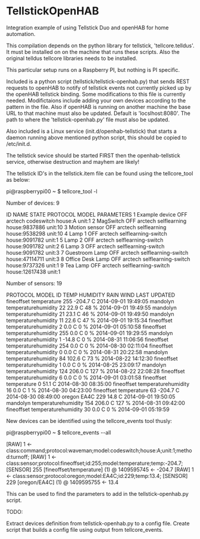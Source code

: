 TellstickOpenHAB
================

Integration example of using Tellstick Duo and openHAB for home automation.

This compilation depends on the python library for tellstick, 'tellcore.telldus'. It must be installed on on the machine that runs these scripts. Also the original telldus tellcore libraries needs to be installed.

This particular setup runs on a Raspberry PI, but nothing is PI specific.

Included is a python script (tellstick/tellstick-openhab.py) that sends REST requests to openHAB to notify of tellstick events not currently picked up by the openHAB tellstick binding. 
Some modifications to this file is currently needed. Modifictaions include adding your own devices according to the pattern in the file. Also if openHAB is running on another machine the base URL to that machine must also be updated. Default is 'locslhost:8080'. The path to where the 'tellstick-openhab.py' file must also be updated.


Also included is a Linux service (init.d/openhab-tellstick) that starts a daemon running above mentioned python script, this should be copied to /etc/init.d.


The tellstick sevice should be started FIRST then the openhab-tellstick service, otherwise destruction and mayhem are likely!

The tellstick ID's in the tellstick.item file can be found using the tellcore_tool as below:

pi@raspberrypi00 ~ $ tellcore_tool -l

Number of devices: 9

ID    NAME            STATE      PROTOCOL   MODEL                PARAMETERS
1     Example device  OFF        arctech    codeswitch           house:A unit:1 
2     MagSwitch       OFF        arctech    selflearning         house:9837886 unit:10 
3     Motion sensor   OFF        arctech    selflearning         house:9538298 unit:10 
4     Lamp 1          OFF        arctech    selflearning-switch  house:9091782 unit:1 
5     Lamp 2          OFF        arctech    selflearning-switch  house:9091782 unit:2 
6     Lamp 3          OFF        arctech    selflearning-switch  house:9091782 unit:3 
7     Guestroom Lamp  OFF        arctech    selflearning-switch  house:47114711 unit:3 
8     Office Desk Lamp OFF        arctech    selflearning-switch  house:9737326 unit:1 
9     Tea Lamp        OFF        arctech    selflearning-switch  house:12617438 unit:1 

Number of sensors: 19

PROTOCOL        MODEL           ID    TEMP     HUMIDITY RAIN               WIND                 LAST UPDATED
fineoffset      temperature     255   -204.7 C                                                  2014-09-01 19:49:05
mandolyn        temperaturehumidity 22    22.9 C   48 %                                             2014-09-01 19:49:55
mandolyn        temperaturehumidity 21    23.1 C   46 %                                             2014-09-01 19:49:50
mandolyn        temperaturehumidity 11    22.6 C   47 %                                             2014-09-01 19:15:34
fineoffset      temperaturehumidity 2     0.0 C    0 %                                              2014-09-01 05:10:58
fineoffset      temperaturehumidity 255   0.0 C    0 %                                              2014-09-01 19:29:55
mandolyn        temperaturehumidity 1     -14.8 C  0 %                                              2014-08-31 11:06:56
fineoffset      temperaturehumidity 254   0.0 C    0 %                                              2014-08-30 02:11:04
fineoffset      temperaturehumidity 0     0.0 C    0 %                                              2014-08-31 20:22:58
mandolyn        temperaturehumidity 84    102.6 C  73 %                                             2014-08-22 14:12:30
fineoffset      temperaturehumidity 1     0.0 C    0 %                                              2014-08-25 23:09:17
mandolyn        temperaturehumidity 124   206.0 C  127 %                                            2014-08-22 22:08:28
fineoffset      temperaturehumidity 6     0.0 C    0 %                                              2014-09-01 03:01:58
fineoffset      temperature     0     51.1 C                                                    2014-08-30 08:35:00
fineoffset      temperaturehumidity 16    0.0 C    1 %                                              2014-08-30 04:23:00
fineoffset      temperature     63    -204.7 C                                                  2014-08-30 08:49:00
oregon          EA4C            229   14.8 C                                                    2014-09-01 19:50:05
mandolyn        temperaturehumidity 154   206.0 C  127 %                                            2014-08-31 09:42:00
fineoffset      temperaturehumidity 30    0.0 C    0 %                                              2014-09-01 05:19:59


New devices can be identified using the tellcore_events tool thusly:

pi@raspberrypi00 ~ $ tellcore_events --all

[RAW] 1 <- class:command;protocol:waveman;model:codeswitch;house:A;unit:1;method:turnoff;
[RAW] 1 <- class:sensor;protocol:fineoffset;id:255;model:temperature;temp:-204.7;
[SENSOR] 255 [fineoffset/temperature] (1) @ 1409595745 <- -204.7
[RAW] 1 <- class:sensor;protocol:oregon;model:EA4C;id:229;temp:13.4;
[SENSOR] 229 [oregon/EA4C] (1) @ 1409595755 <- 13.4

This can be used to find the parameters to add in the tellstick-openhab.py script.


TODO:

Extract devices definition from tellstick-openhab.py to a config file. 
Create script that builds a config file using output from tellcore_events.


